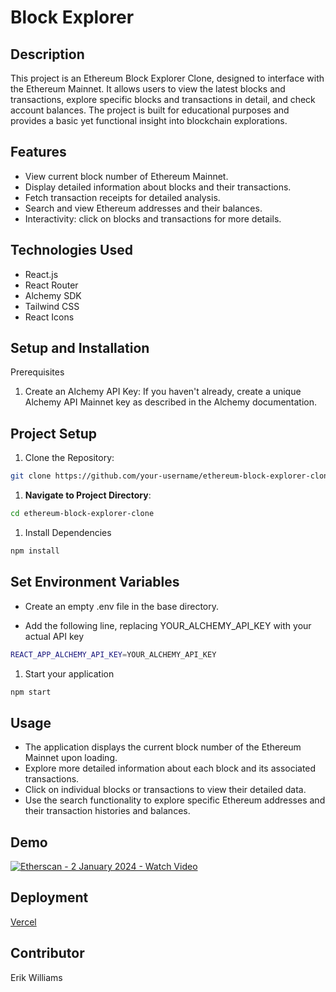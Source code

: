 # Block Explorer

## Description

This project is an Ethereum Block Explorer Clone, designed to interface with the Ethereum Mainnet. It allows users to view the latest blocks and transactions, explore specific blocks and transactions in detail, and check account balances. The project is built for educational purposes and provides a basic yet functional insight into blockchain explorations.

## Features

- View current block number of Ethereum Mainnet.
- Display detailed information about blocks and their transactions.
- Fetch transaction receipts for detailed analysis.
- Search and view Ethereum addresses and their balances.
- Interactivity: click on blocks and transactions for more details.

## Technologies Used

- React.js
- React Router
- Alchemy SDK
- Tailwind CSS
- React Icons

## Setup and Installation

Prerequisites

1. Create an Alchemy API Key: If you haven't already, create a unique Alchemy API Mainnet key as described in the Alchemy documentation.

## Project Setup

1. Clone the Repository:

```bash
git clone https://github.com/your-username/ethereum-block-explorer-clone.git
```

1. **Navigate to Project Directory**:

```bash
cd ethereum-block-explorer-clone
```

1. Install Dependencies

```bash
npm install
```

## Set Environment Variables

- Create an empty .env file in the base directory.

- Add the following line, replacing YOUR_ALCHEMY_API_KEY with your actual API key

```bash
REACT_APP_ALCHEMY_API_KEY=YOUR_ALCHEMY_API_KEY

```

1. Start your application

```bash
npm start
```

## Usage

- The application displays the current block number of the Ethereum Mainnet upon loading.
- Explore more detailed information about each block and its associated transactions.
- Click on individual blocks or transactions to view their detailed data.
- Use the search functionality to explore specific Ethereum addresses and their transaction histories and balances.

## Demo

[![Etherscan - 2 January 2024 - Watch Video](https://cdn.loom.com/sessions/thumbnails/5b59365c1e6b416993dcd8f42c280e12-with-play.gif)](https://www.loom.com/share/5b59365c1e6b416993dcd8f42c280e12)

## Deployment

[Vercel](https://block-explorer-epw80.vercel.app/)

## Contributor

Erik Williams
